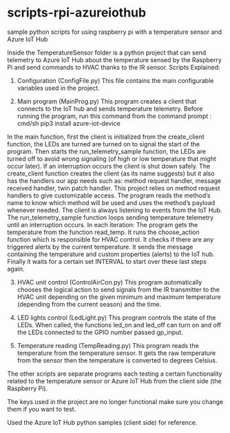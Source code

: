 # scripts-rpi-azureiothub
sample python scripts for using raspberry pi with a temperature sensor and Azure IoT Hub

Inside the TemperatureSensor folder is a python project that can send telemetry to Azure IoT Hub about the temperature sensed by the Raspberry Pi and send commands to HVAC thanks to the IR sensor.
Scripts Explained:
1. Configuration (ConfigFile.py)
This file contains the main configurable variables used in the project.

2. Main program (MainProg.py)
This program creates a client that connects to the IoT hub and sends temperature telemetry.
Before running the program, run this command from the command prompt :
cmd/sh pip3 install azure-iot-device

In the main function, first the client is initialized from the create_client function, the LEDs are turned are turned on to signal the start of the program.
Then starts the run_telemetry_sample function, the LEDs are turned off to avoid wrong signaling (of high or low temperature that might occur later).
If an interruption occurs the client is shut down safely.
The create_client function creates the client (as its name suggests) but it also has the handlers our app needs such as: method request handler, message received handler, twin patch handler.
This project relies on method request handlers to give customizable access. The program reads the method’s name to know which method will be used and uses the method’s payload whenever needed.
The client is always listening to events from the IoT Hub.
The run_telemetry_sample function loops sending temperature telemetry until an interruption occurs.
In each iteration:
 The program gets the temperature from the function read_temp.
 It runs the choose_action function which is responsible for HVAC control.
 It checks if there are any triggered alerts by the current temperature.
 It sends the message containing the temperature and custom properties (alerts) to the IoT hub.
 Finally it waits for a certain set INTERVAL to start over these last steps again.
 
3. HVAC unit control (ControlAirCon.py)
This program automatically chooses the logical action to send signals from the IR transmitter to the HVAC unit depending on the given minimum and maximum temperature (depending from the current season) and the time.

4. LED lights control (LedLight.py)
This program controls the state of the LEDs.
When called, the functions led_on and led_off can turn on and off the LEDs connected to the GPIO number passed gp_input.

5. Temperature reading (TempReading.py)
This program reads the temperature from the temperature sensor.
It gets the raw temperature from the sensor then the temperature is converted to degrees Celsius.

The other scripts are separate programs each testing a certain functionality related to the temperature sensor or Azure IoT Hub from the client side (the Raspberry Pi).

The keys used in the project are no longer functional make sure you change them if you want to test.

Used the Azure IoT Hub python samples (client side) for reference.
